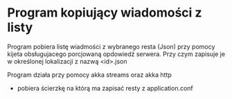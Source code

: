 # Program kopiujący wiadomości z listy
Program pobiera listę wiadmości z wybranego resta (Json) przy pomocy kijeta obsługujacego porcjowaną opdowiedź serwera. Przy czym zapisuje je w określonej lokalizacji z nazwą &lt;id>.json

Program działa przy pomocy akka streams oraz akka http
- pobiera ścierzkę na którą ma zapisać resty z application.conf
